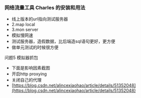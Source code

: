 ### 网络流量工具 Charles 的安装和用法

- 线上版本的url指向测试服务器
- 2.map local
- 3.mon server
- 模拟慢网速
- 测试服务器，造假数据，比后端造sql语句更好，更方便
- 做单元测试的时候很方便

问题5 模拟器抓包

- 下面是影响因素截图
- 开启http proxying
- 关闭自己的代理
- [https://blog.csdn.net/alincexiaohao/article/details/51352048](https://blog.csdn.net/alincexiaohao/article/details/51352048)
 